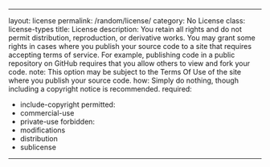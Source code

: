 
---
layout: license
permalink: /random/license/
category: No License
class: license-types
title: License
description: You retain all rights and do not permit distribution, reproduction, or derivative works. You may grant some rights in cases where you publish your source code to a site that requires accepting terms of service. For example, publishing code in a public repository on GitHub requires that you allow others to view and fork your code.
note: This option may be subject to the Terms Of Use of the site where you publish your source code.
how: Simply do nothing, though including a copyright notice is recommended.
required:
- include-copyright
permitted:
- commercial-use
- private-use
forbidden:
- modifications
- distribution
- sublicense
---